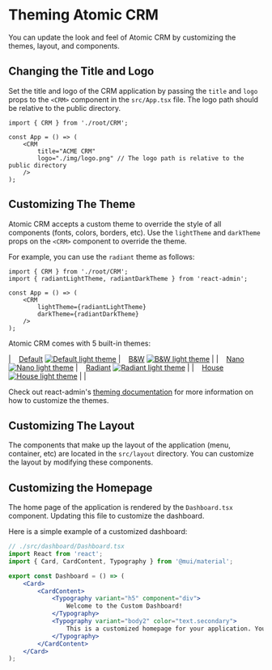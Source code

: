 # Theming Atomic CRM

You can update the look and feel of Atomic CRM by customizing the themes, layout, and components.

## Changing the Title and Logo

Set the title and logo of the CRM application by passing the `title` and `logo` props to the `<CRM>` component in the `src/App.tsx` file. The logo path should be relative to the public directory.

```tsx
import { CRM } from './root/CRM';

const App = () => (
    <CRM
        title="ACME CRM"
        logo="./img/logo.png" // The logo path is relative to the public directory
    />
);
```

## Customizing The Theme

Atomic CRM accepts a custom theme to override the style of all components (fonts, colors, borders, etc). Use the `lightTheme` and `darkTheme` props on the `<CRM>` component to override the theme.

For example, you can use the `radiant` theme as follows:

```tsx
import { CRM } from './root/CRM';
import { radiantLightTheme, radiantDarkTheme } from 'react-admin';

const App = () => (
    <CRM
        lightTheme={radiantLightTheme}
        darkTheme={radiantDarkTheme}
    />
);
```

Atomic CRM comes with 5 built-in themes:

| &nbsp;&nbsp; [Default](https://marmelab.com/react-admin/AppTheme.html#default) [![Default light theme](https://marmelab.com/react-admin/img/defaultLightTheme1.jpg)]((AppTheme.html#default)) | &nbsp;&nbsp; [B&W](https://marmelab.com/react-admin/AppTheme.html#bw) [![B&W light theme](https://marmelab.com/react-admin/img/bwLightTheme1.jpg)](https://marmelab.com/react-admin/AppTheme.htmlml#bw) |
| &nbsp;&nbsp; [Nano](https://marmelab.com/react-admin/AppTheme.html#nano) [![Nano light theme](https://marmelab.com/react-admin/img/nanoLightTheme1.jpg)](https://marmelab.com/react-admin/AppTheme.htmlml#nano) | &nbsp;&nbsp; [Radiant](https://marmelab.com/react-admin/AppTheme.html#radiant) [![Radiant light theme](https://marmelab.com/react-admin/img/radiantLightTheme1.jpg)](https://marmelab.com/react-admin/AppTheme.htmlml#radiant) |
| &nbsp;&nbsp; [House](https://marmelab.com/react-admin/AppTheme.html#house) [![House light theme](https://marmelab.com/react-admin/img/houseLightTheme1.jpg)](https://marmelab.com/react-admin/AppTheme.htmlml#house) | |

Check out react-admin's [theming documentation](https://marmelab.com/react-admin/Theming.html) for more information on how to customize the themes.

## Customizing The Layout

The components that make up the layout of the application (menu, container, etc) are located in the `src/layout` directory. You can customize the layout by modifying these components.

## Customizing the Homepage

The home page of the application is rendered by the `Dashboard.tsx` component. Updating this file to customize the dashboard.

Here is a simple example of a customized dashboard:

```jsx
// ./src/dashboard/Dashboard.tsx
import React from 'react';
import { Card, CardContent, Typography } from '@mui/material';

export const Dashboard = () => (
    <Card>
        <CardContent>
            <Typography variant="h5" component="div">
                Welcome to the Custom Dashboard!
            </Typography>
            <Typography variant="body2" color="text.secondary">
                This is a customized homepage for your application. You can add any components or content here to suit your needs.
            </Typography>
        </CardContent>
    </Card>
);
```
